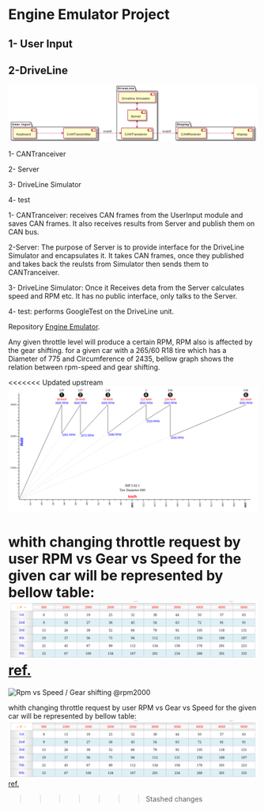 # Engine Emulator Project

## 1- User Input

## 2-DriveLine

![Emulator](https://github.com/muncausen/BootCampMidTermLab/blob/main/Emulator/doc/emulator.png)

1- CANTranceiver

2- Server

3- DriveLine Simulator

4- test

1- CANTranceiver: receives CAN frames from the UserInput module and saves CAN frames. It also receives results from Server and publish them on CAN bus.
    
2-Server: The purpose of Server is to provide interface for the DriveLine Simulator and encapsulates it. It takes CAN frames, once they published and takes back the reulsts from Simulator then sends them to CANTranceiver.

3- DriveLine Simulator: Once it Receives deta from the Server calculates speed and RPM etc. It has no public interface, only talks to the Server.

4- test: performs GoogleTest on the DriveLine unit.

Repository [Engine Emulator](https://github.com/muncausen/BootCampMidTermLab/tree/main/Emulator).

Any given throttle level will produce a certain RPM, RPM also is affected by the gear shifting. for a given car with a 265/60 R18 tire which has a Diameter of 775 and Circumference of 2435, bellow graph shows the relation between rpm-speed and gear shifting.

<<<<<<< Updated upstream
![Rpm vs Speed / Gear shifting @rpm2000](https://github.com/muncausen/BootCampMidTermLab/blob/engine_sim/Emulator/doc/rpm_vs_speed_gear.png)

whith changing throttle request by user RPM vs Gear vs Speed for the given car will be represented by bellow table:
![Rpm vs Speed / Gear shifting @rpm2000](https://github.com/muncausen/BootCampMidTermLab/blob/engine_sim/Emulator/doc/rpm_vs_speed_gear_t.png)
[ref.](https://www.blocklayer.com/rpm-gear.aspx)
=======
![Rpm vs Speed / Gear shifting @rpm2000](https://github.com/muncausen/BootCampMidTermLab/blob/main/Emulator/doc/rpm_vs_speed_gear-png)

whith changing throttle request by user RPM vs Gear vs Speed for the given car will be represented by bellow table:
![Rpm vs Speed / Gear shifting @rpm2000](https://github.com/muncausen/BootCampMidTermLab/blob/main/Emulator/doc/rpm_vs_speed_gear_t.png)
[ref.](https://www.blocklayer.com/rpm-gear.aspx)
>>>>>>> Stashed changes
